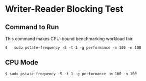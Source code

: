 # Writer-Reader Blocking Test


## Command to Run
This command makes CPU-bound benchmarking workload fair.

````
$   sudo pstate-frequency -S -t 1 -g performance -m 100 -n 100
````

## CPU Mode

````
$ sudo pstate-frequency -S -t 1 -g performance -m 100 -n 100
````